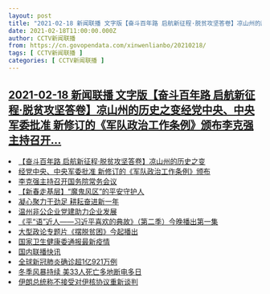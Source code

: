 ```yaml
---
layout: post
title: "2021-02-18 新闻联播 文字版【奋斗百年路 启航新征程·脱贫攻坚答卷】凉山州的历史之变经党中央、中央军委批准 新修订的《军队政治工作条例》颁布李克强主持召开"
date: 2021-02-18T11:00:00.000Z
author: CCTV新闻联播
from: https://cn.govopendata.com/xinwenlianbo/20210218/
tags: [ CCTV新闻联播 ]
categories: [ CCTV新闻联播 ]
---
```

<!--1613646000000-->
[2021-02-18 新闻联播 文字版【奋斗百年路 启航新征程·脱贫攻坚答卷】凉山州的历史之变经党中央、中央军委批准 新修订的《军队政治工作条例》颁布李克强主持召开...](https://cn.govopendata.com/xinwenlianbo/20210218/)
------

<div>
<li><a target="_blank" href="https://cn.govopendata.com/xinwenlianbo/20210218/#227734">【奋斗百年路 启航新征程·脱贫攻坚答卷】凉山州的历史之变</a></li><li><a target="_blank" href="https://cn.govopendata.com/xinwenlianbo/20210218/#227735">经党中央、中央军委批准 新修订的《军队政治工作条例》颁布</a></li><li><a target="_blank" href="https://cn.govopendata.com/xinwenlianbo/20210218/#227736">李克强主持召开国务院常务会议</a></li><li><a target="_blank" href="https://cn.govopendata.com/xinwenlianbo/20210218/#227737">【新春走基层】“魔鬼风区”的平安守护人</a></li><li><a target="_blank" href="https://cn.govopendata.com/xinwenlianbo/20210218/#227738">凝心聚力干劲足 耕耘奋进新一年</a></li><li><a target="_blank" href="https://cn.govopendata.com/xinwenlianbo/20210218/#227739">温州非公企业党建助力企业发展</a></li><li><a target="_blank" href="https://cn.govopendata.com/xinwenlianbo/20210218/#227740">《平“语”近人——习近平喜欢的典故》（第二季）今晚播出第一集</a></li><li><a target="_blank" href="https://cn.govopendata.com/xinwenlianbo/20210218/#227741">大型政论专题片《摆脱贫困》今起播出</a></li><li><a target="_blank" href="https://cn.govopendata.com/xinwenlianbo/20210218/#227742">国家卫生健康委通报最新疫情</a></li><li><a target="_blank" href="https://cn.govopendata.com/xinwenlianbo/20210218/#227743">国内联播快讯</a></li><li><a target="_blank" href="https://cn.govopendata.com/xinwenlianbo/20210218/#227744">全球新冠肺炎确诊超1亿921万例</a></li><li><a target="_blank" href="https://cn.govopendata.com/xinwenlianbo/20210218/#227745">冬季风暴持续 美33人死亡多地断电多日</a></li><li><a target="_blank" href="https://cn.govopendata.com/xinwenlianbo/20210218/#227746">伊朗总统称不接受对伊核协议重新谈判</a></li>
</div>

